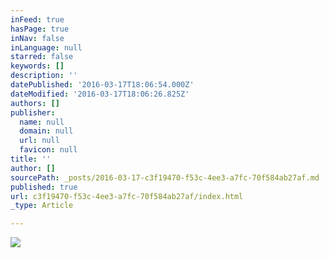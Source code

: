 ```yaml
---
inFeed: true
hasPage: true
inNav: false
inLanguage: null
starred: false
keywords: []
description: ''
datePublished: '2016-03-17T18:06:54.000Z'
dateModified: '2016-03-17T18:06:26.825Z'
authors: []
publisher:
  name: null
  domain: null
  url: null
  favicon: null
title: ''
author: []
sourcePath: _posts/2016-03-17-c3f19470-f53c-4ee3-a7fc-70f584ab27af.md
published: true
url: c3f19470-f53c-4ee3-a7fc-70f584ab27af/index.html
_type: Article

---
```

![](https://the-grid-user-content.s3-us-west-2.amazonaws.com/e6ade0f1-04f8-424e-b64b-6bf5875746ad.jpg)